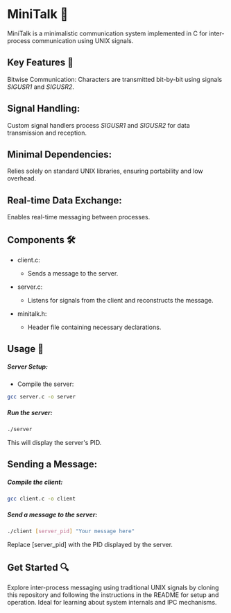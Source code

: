 # MiniTalk 💬
MiniTalk is a minimalistic communication system implemented in C for inter-process communication using UNIX signals.

## Key Features 🌟
Bitwise Communication: Characters are transmitted bit-by-bit using signals _SIGUSR1_ and _SIGUSR2_.

Signal Handling: 
-
Custom signal handlers process _SIGUSR1_ and _SIGUSR2_ for data transmission and reception.

Minimal Dependencies: 
-
Relies solely on standard UNIX libraries, ensuring portability and low overhead.

Real-time Data Exchange: 
-
Enables real-time messaging between processes.

## Components 🛠️
- client.c:
  - Sends a message to the server.

- server.c:
  - Listens for signals from the client and reconstructs the message.

- minitalk.h:
  - Header file containing necessary declarations.

## Usage 📖
##### Server Setup:

- Compile the server:

```sh
gcc server.c -o server
```
##### Run the server:
```sh
./server
```
This will display the server's PID.

## Sending a Message:
##### Compile the client:

```sh
gcc client.c -o client
```
##### Send a message to the server:
```sh
./client [server_pid] "Your message here"
```
Replace [server_pid] with the PID displayed by the server.

## Get Started 🔍
Explore inter-process messaging using traditional UNIX signals by cloning this repository and following the instructions in the README for setup and operation. Ideal for learning about system internals and IPC mechanisms.

